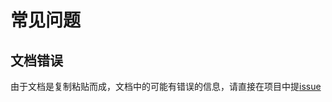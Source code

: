 # 常见问题<!-- {docsify-ignore} -->



## 文档错误

由于文档是复制粘贴而成，文档中的可能有错误的信息，请直接在项目中提[issue](https://github.com/GitHub-ZC/wp_MusicApi/issues)